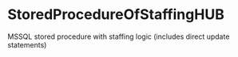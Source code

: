 # StoredProcedureOfStaffingHUB
MSSQL stored procedure with staffing logic (includes direct update statements)
